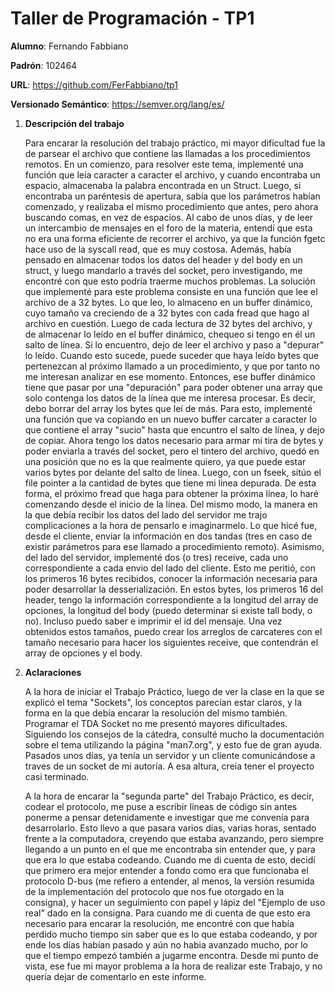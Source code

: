 # Taller de Programación - TP1

**Alumno**: Fernando Fabbiano

**Padrón**: 102464

**URL**: https://github.com/FerFabbiano/tp1

**Versionado Semántico**: https://semver.org/lang/es/

1. **Descripción del trabajo**

	Para encarar la resolución del trabajo práctico, mi mayor dificultad fue la de parsear el archivo que contiene las llamadas a los procedimientos remotos. En un comienzo, para resolver este tema, implementé una función que leía caracter a caracter el archivo, y cuando encontraba un espacio, almacenaba la palabra encontrada en un Struct. Luego, si encontraba un paréntesis de apertura, sabía que los parámetros habían comenzado, y realizaba el mismo procedimiento que antes, pero ahora buscando comas, en vez de espacios. Al cabo de unos días, y de leer un intercambio de mensajes en el foro de la materia, entendí que esta no era una forma eficiente de recorrer el archivo, ya que la función fgetc hace uso de la syscall read, que es muy costosa. Además, había pensado en almacenar todos los datos del header y del body en un struct, y luego mandarlo a través del socket, pero investigando, me encontré con que esto podría traerme muchos problemas. 
	La solución que implementé para este problema consiste en una función que lee el archivo de a 32 bytes. Lo que leo, lo almaceno en un buffer dinámico, cuyo tamaño va creciendo de a 32 bytes con cada fread que hago al archivo en cuestión. Luego de cada lectura de 32 bytes del archivo, y de almacenar lo leído en el buffer dinámico, chequeo si tengo en él un salto de línea. Si lo encuentro, dejo de leer el archivo y paso a "depurar" lo leído. 
	Cuando esto sucede, puede suceder que haya leído bytes que pertenezcan al próximo llamado a un procedimiento, y que por tanto no me interesan analizar en ese momento. Entonces, ese buffer dinámico tiene que pasar por una "depuración" para poder obtener una array que solo contenga los datos de la línea que me interesa procesar. Es decir, debo borrar del array los bytes que leí de más. Para esto, implementé una función que va copiando en un nuevo buffer carcater a caracter lo que contiene el array "sucio" hasta que encuntro el salto de línea, y dejo de copiar. Ahora tengo los datos necesario para armar mi tira de bytes y poder enviarla a través del socket, pero el tintero del archivo, quedó en una posición que no es la que realmente quiero, ya que puede estar varios bytes por delante del salto de línea. Luego, con un fseek, sitúo el file pointer a la cantidad de bytes que tiene mi linea depurada. De esta forma, el próximo fread que haga para obtener la próxima línea, lo haré comenzando desde el inicio de la línea. 
	Del mismo modo, la manera en la que debía recibir los datos del lado del servidor me trajo complicaciones a la hora de pensarlo e imaginarmelo. Lo que hicé fue, desde el cliente, enviar la información en dos tandas (tres en caso de existir parámetros para ese llamado a procedimiento remoto). Asimismo, del lado del servidor, implementé dos (o tres) receive, cada uno correspondiente a cada envio del lado del cliente. Esto me peritió, con los primeros 16 bytes recibidos, conocer la información necesaria para poder desarrollar la desserialización. En estos bytes, los primeros 16 del header, tengo la información correspondiente a la longitud del array de opciones, la longitud del body (puedo determinar si existe tall body, o no). Incluso puedo saber e imprimir el id del mensaje. Una vez obtenidos estos tamaños, puedo crear los arreglos de carcateres con el tamaño necesario para hacer los siguientes receive, que contendrán el array de opciones y el body.



1. **Aclaraciones**

	A la hora de iniciar el Trabajo Práctico, luego de ver la clase en la que se explicó el tema "Sockets", los conceptos parecían estar claros, y la forma en la que debía encarar la resolución del mismo también. Programar el TDA Socket no me presentó mayores dificultades. Siguiendo los consejos de la cátedra, consulté mucho la documentación sobre el tema utilizando la página "man7.org", y esto fue de gran ayuda. Pasados unos días, ya tenía un servidor y un cliente comunicándose a traves de un socket de mi autoría. A esa altura, creía tener el proyecto casi terminado. 

	A la hora de encarar la "segunda parte" del Trabajo Práctico, es decir, codear el protocolo, me puse a escribir líneas de código sin antes ponerme a pensar detenidamente e investigar que me convenía para desarrolarlo. Esto llevo a que pasara varios dias, varias horas, sentado frente a la computadora, creyendo que estaba avanzando, pero siempre llegando a un punto en el que me encontraba sin entender que, y para que era lo que estaba codeando. Cuando me di cuenta de esto, decidí que primero era mejor entender a fondo como era que funcionaba el protocolo D-bus (me refiero a entender, al menos, la versión resumida de la implementación del protocolo que nos fue otorgado en la consigna), y hacer un seguimiento con papel y lápiz del "Ejemplo de uso real" dado en la consigna. Para cuando me di cuenta de que esto era necesario para encarar la resolución, me encontré con que había perdido mucho tiempo sin saber que es lo que estaba codeando, y por ende los días habían pasado y aún no habia avanzado mucho, por lo que el tiempo empezó también a jugarme encontra. Desde mi punto de vista, ese fue mi mayor problema a la hora de realizar este Trabajo, y no quería dejar de comentarlo en este informe. 
	
